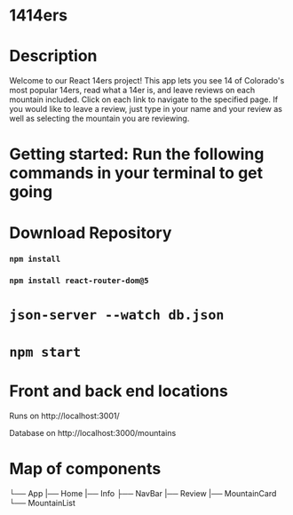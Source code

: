 # 1414ers

# Description

Welcome to our React 14ers project! This app lets you see 14 of Colorado's most popular 14ers, read what a 14er is, and leave reviews on each mountain included. Click on each link to navigate to the specified page. If you would like to leave a review, just type in your name and your review as well as selecting the mountain you are reviewing.

# Getting started: Run the following commands in your terminal to get going

# Download Repository

### `npm install`

### `npm install react-router-dom@5`

# `json-server --watch db.json`

# `npm start`

# Front and back end locations

Runs on http://localhost:3001/

Database on http://localhost:3000/mountains

# Map of components

└── App
|── Home
|── Info
├── NavBar
|── Review
|── MountainCard
└── MountainList
